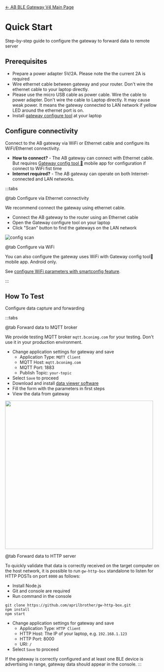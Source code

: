 [← AB BLE Gateway V4 Main Page](AB_BLE_Gateway_V4.md)

# Quick Start #

Step-by-step guide to configure the gateway to forward data to remote server

## Prerequisites ##

- Prepare a power adapter 5V/2A. Please note the the current 2A is required
- Wire ethernet cable between gateway and your router. Don't wire the ethernet cable to your laptop directly. 
- Please use the micro USB cable as power cable. Wire the cable to power adapter. Don't wire the cable to Laptop directly. It may cause weak power. It means the gateway connected to LAN network if yellow LED around the ethernet port is on.
- Install [gateway configure tool](Software_AB_BLE_Gateway_V4.md) at your laptop

## Configure connectivity ##

Connect to the AB gateway via WiFi or Ethernet cable and configure its WiFi/Ethernet connectivity.

- **How to connect?**  - The AB gateway can connect with Ethernet cable. But requires [Gateway config tool 📱](Software_AB_BLE_Gateway_V4.md) mobile app for configuration if connect to WiFi fist time
- **Internet required?** - The AB gateway can operate on both Internet-connected and LAN networks.

:::tabs

@tab Configure via Ethernet connectivity

We recommend connect the gateway using ethernet cable.

- Connect the AB gateway to the router using an Ethernet cable 
- Open the Gateway configure tool on your laptop
- Click "Scan" button to find the gateways on the LAN network

![config scan](https://i1.aprbrother.com/w/conf-scan.png)

@tab Configure via WiFi 

You can also configure the gateway uses WiFi with Gateway config tool📱 mobile app. Android only. 

See [configure WiFi parameters with smartconfig feature](gw4/config_wifi.md).

:::

## How To Test ##

Configure data capture and forwarding

:::tabs

@tab Forward data to MQTT broker

We provide testing MQTT broker `mqtt.bconimg.com` for your testing. Don't use it in your production environment.

- Change application settings for gateway and save
  - Application Type: `MQTT Client`
  - MQTT Host: `mqtt.bconimg.com`
  - MQTT Port: 1883
  - Publish Topic: `your-topic`
- Select `Save` to proceed
- Download and install [data viewer software](https://i1.aprbrother.com/ble-viewer-setup-1.0.2.zip)
- Fill the form with the parameters in first steps
- View the data from gateway

<img src="https://i1.aprbrother.com/ble-viewer.png" width="480">

@tab Forward data to HTTP server

To quickly validate that data is correctly received on the target computer on the host network, it is possible to run `gw-http-box` standalone to listen for HTTP POSTs on port `8000` as follows:

* Install Node.js
* Git and console are required
* Run command in the console
```
git clone https://github.com/aprilbrother/gw-http-box.git
npm install
npm start
```
- Change application settings for gateway and save
  - Application Type: `HTTP Client`
  - HTTP Host: The IP of your laptop, e.g. `192.168.1.123`
  - HTTP Port: 8000
  - URI: `/`
- Select `Save` to proceed

If the gateway is correctly configured and at least one BLE device is advertising in range, gateway data should appear in the console.
:::
